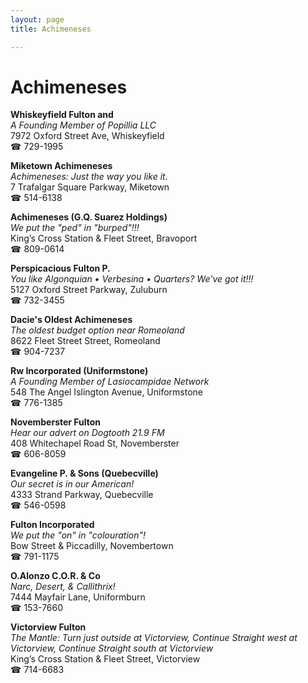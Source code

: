 ```yaml
---
layout: page 
title: Achimeneses

---
```



# Achimeneses


 **Whiskeyfield Fulton and**  
_A Founding Member of Popillia LLC_  
7972 Oxford Street Ave, Whiskeyfield  
☎ 729-1995

**Miketown Achimeneses**  
_Achimeneses: Just the way you like it._  
7 Trafalgar Square Parkway, Miketown  
☎ 514-6138

**Achimeneses (G.Q. Suarez Holdings)**  
_We put the "ped" in "burped"!!!_  
King’s Cross Station & Fleet Street, Bravoport  
☎ 809-0614

**Perspicacious Fulton P.**  
_You like Algonquian • Verbesina • Quarters? We've got it!!!_  
5127 Oxford Street Parkway, Zuluburn  
☎ 732-3455

**Dacie's Oldest Achimeneses**  
_The oldest budget option near Romeoland_  
8622 Fleet Street Street, Romeoland  
☎ 904-7237

**Rw Incorporated (Uniformstone)**  
_A Founding Member of Lasiocampidae Network_  
548 The Angel Islington Avenue, Uniformstone  
☎ 776-1385

**Novemberster Fulton**  
_Hear our advert on Dogtooth 21.9 FM_  
408 Whitechapel Road St, Novemberster  
☎ 606-8059

**Evangeline P. & Sons (Quebecville)**  
_Our secret is in our American!_  
4333 Strand Parkway, Quebecville  
☎ 546-0598

**Fulton Incorporated**  
_We put the "on" in "colouration"!_  
Bow Street & Piccadilly, Novembertown  
☎ 791-1175

**O.Alonzo C.O.R. & Co**  
_Narc, Desert, & Callithrix!_  
7444 Mayfair Lane, Uniformburn  
☎ 153-7660

**Victorview Fulton**  
_The Mantle: Turn just outside at Victorview, Continue Straight west at Victorview, Continue Straight south at Victorview_  
King’s Cross Station & Fleet Street, Victorview  
☎ 714-6683

